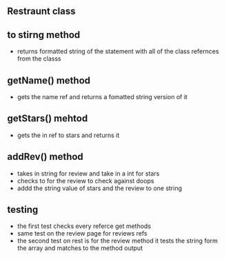 ## Restraunt class
## to stirng method 
* returns formatted string of the statement with all of the class refernces from the classs 

## getName() method
* gets the name ref and returns a fomatted string version of it 

## getStars() mehtod
* gets the in ref to stars and returns it 

## addRev() method 

* takes in string for review and take in a int for stars
* checks to for the review to check against doops
* addd the string value of stars and the review to one string 

## testing
* the first test checks every referce get methods
* same test on the review page for reviews refs
* the second test on rest is for the review method 
  it tests the string form the array and matches to the method output